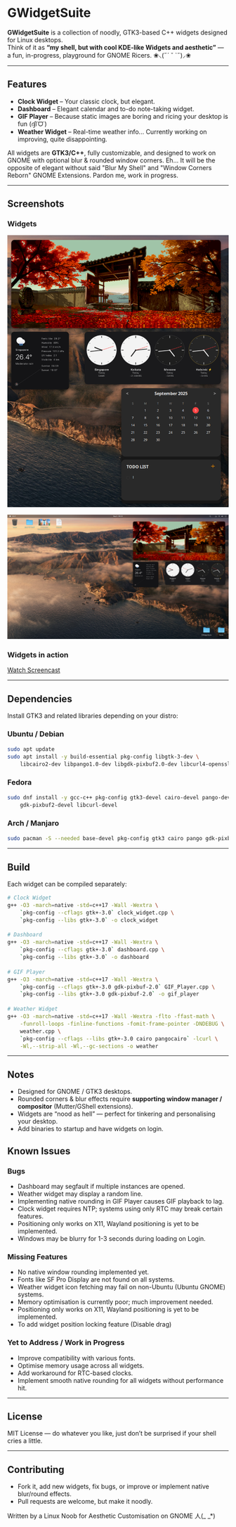 # GWidgetSuite

**GWidgetSuite** is a collection of noodly, GTK3-based C++ widgets designed for Linux desktops.  
Think of it as **“my shell, but with cool KDE-like Widgets and aesthetic”** — a fun, in-progress, playground for GNOME Ricers. ❀⸜(˶´ ˘ `˶)⸝❀

---

## Features

- **Clock Widget** – Your classic clock, but elegant.  
- **Dashboard** – Elegant calendar and to-do note-taking widget.  
- **GIF Player** – Because static images are boring and ricing your desktop is fun (ദ്ദി˙ᗜ˙)  
- **Weather Widget** – Real-time weather info... Currently working on improving, quite disappointing.

All widgets are **GTK3/C++**, fully customizable, and designed to work on GNOME with optional blur & rounded window corners. Eh... It will be the opposite of elegant without said "Blur My Shell" and "Window Corners Reborn" GNOME Extensions. Pardon me, work in progress.

---

## Screenshots

### Widgets
![Example Widget](screenshots/Screenshot%20From%202025-09-05%2009-44-20.png)

![Example Screenshot](screenshots/Screenshot%20From%202025-09-05%2009-42-55.png)

### Widgets in action
[Watch Screencast](screenshots/Screencast%20From%202025-09-05%2009-43-17.mp4)

---

## Dependencies

Install GTK3 and related libraries depending on your distro:

### Ubuntu / Debian
```bash
sudo apt update
sudo apt install -y build-essential pkg-config libgtk-3-dev \
    libcairo2-dev libpango1.0-dev libgdk-pixbuf2.0-dev libcurl4-openssl-dev
```

### Fedora
```bash
sudo dnf install -y gcc-c++ pkg-config gtk3-devel cairo-devel pango-devel \
    gdk-pixbuf2-devel libcurl-devel
```

### Arch / Manjaro
```bash
sudo pacman -S --needed base-devel pkg-config gtk3 cairo pango gdk-pixbuf2 curl
```

---

## Build

Each widget can be compiled separately:

```bash
# Clock Widget
g++ -O3 -march=native -std=c++17 -Wall -Wextra \
    `pkg-config --cflags gtk+-3.0` clock_widget.cpp \
    `pkg-config --libs gtk+-3.0` -o clock_widget

# Dashboard
g++ -O3 -march=native -std=c++17 -Wall -Wextra \
    `pkg-config --cflags gtk+-3.0` dashboard.cpp \
    `pkg-config --libs gtk+-3.0` -o dashboard

# GIF Player
g++ -O3 -march=native -std=c++17 -Wall -Wextra \
    `pkg-config --cflags gtk+-3.0 gdk-pixbuf-2.0` GIF_Player.cpp \
    `pkg-config --libs gtk+-3.0 gdk-pixbuf-2.0` -o gif_player

# Weather Widget
g++ -O3 -march=native -std=c++17 -Wall -Wextra -flto -ffast-math \
    -funroll-loops -finline-functions -fomit-frame-pointer -DNDEBUG \
    weather.cpp \
    `pkg-config --cflags --libs gtk+-3.0 cairo pangocairo` -lcurl \
    -Wl,--strip-all -Wl,--gc-sections -o weather
```

---

## Notes

- Designed for GNOME / GTK3 desktops.  
- Rounded corners & blur effects require **supporting window manager / compositor** (Mutter/GShell extensions).  
- Widgets are “nood as hell” — perfect for tinkering and personalising your desktop.
- Add binaries to startup and have widgets on login.  

## Known Issues

### Bugs
- Dashboard may segfault if multiple instances are opened.
- Weather widget may display a random line.
- Implementing native rounding in GIF Player causes GIF playback to lag.
- Clock widget requires NTP; systems using only RTC may break certain features.
- Positioning only works on X11, Wayland positioning is yet to be implemented.
- Windows may be blurry for 1-3 seconds during loading on Login.

### Missing Features
- No native window rounding implemented yet.
- Fonts like SF Pro Display are not found on all systems.
- Weather widget icon fetching may fail on non-Ubuntu (Ubuntu GNOME) systems.
- Memory optimisation is currently poor; much improvement needed.
- Positioning only works on X11, Wayland positioning is yet to be implemented.
- To add widget position locking feature (Disable drag)

### Yet to Address / Work in Progress
- Improve compatibility with various fonts.
- Optimise memory usage across all widgets.
- Add workaround for RTC-based clocks.
- Implement smooth native rounding for all widgets without performance hit.

---

## License

MIT License — do whatever you like, just don’t be surprised if your shell cries a little.

---

## Contributing

- Fork it, add new widgets, fix bugs, or improve or implement native blur/round effects.  
- Pull requests are welcome, but make it noodly.

Written by a Linux Noob for Aesthetic Customisation on GNOME  人(_ _*)
